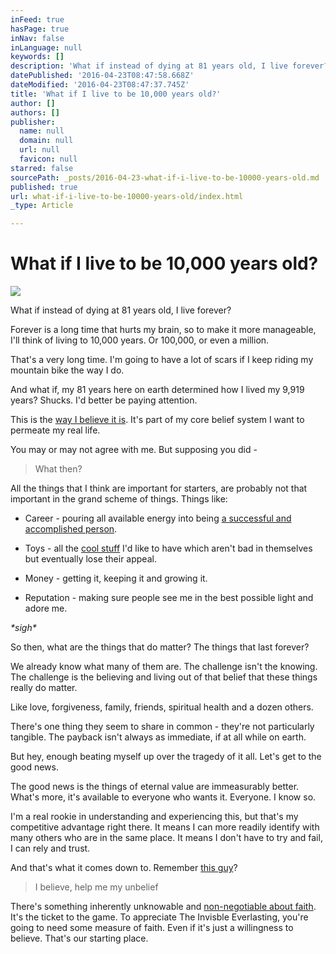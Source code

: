 ```yaml
---
inFeed: true
hasPage: true
inNav: false
inLanguage: null
keywords: []
description: 'What if instead of dying at 81 years old, I live forever?'
datePublished: '2016-04-23T08:47:58.668Z'
dateModified: '2016-04-23T08:47:37.745Z'
title: 'What if I live to be 10,000 years old?'
author: []
authors: []
publisher:
  name: null
  domain: null
  url: null
  favicon: null
starred: false
sourcePath: _posts/2016-04-23-what-if-i-live-to-be-10000-years-old.md
published: true
url: what-if-i-live-to-be-10000-years-old/index.html
_type: Article

---
```

# What if I live to be 10,000 years old?
![](https://the-grid-user-content.s3-us-west-2.amazonaws.com/be38bd2d-5f37-41c6-8299-7cde1df82dad.jpg)

What if instead of dying at 81 years old, I live forever?

Forever is a long time that hurts my brain, so to make it more manageable, I'll think of living to 10,000 years. Or 100,000, or even a million. 

That's a very long time. I'm going to have a lot of scars if I keep riding my mountain bike the way I do.

And what if, my 81 years here on earth determined how I lived my 9,919 years? Shucks. I'd better be paying attention.

This is the [way I believe it is][0]. It's part of my core belief system I want to permeate my real life.

You may or may not agree with me. But supposing you did - 
> 
> What then?

All the things that I think are important for starters, are probably not that important in the grand scheme of things. Things like:

* Career - pouring all available energy into being [a successful and accomplished person][1].

* Toys - all the [cool stuff][2] I'd like to have which aren't bad in themselves but eventually lose their appeal.

* Money - getting it, keeping it and growing it.

* Reputation - making sure people see me in the best possible light and adore me.

_\*sigh\*_

So then, what are the things that do matter? The things that last forever? 

We already know what many of them are. The challenge isn't the knowing. The challenge is the believing and living out of that belief that these things really do matter.

Like love, forgiveness, family, friends, spiritual health and a dozen others. 

There's one thing they seem to share in common - they're not particularly tangible. The payback isn't always as immediate, if at all while on earth.

But hey, enough beating myself up over the tragedy of it all. Let's get to the good news.

The good news is the things of eternal value are immeasurably better. What's more, it's available to everyone who wants it. Everyone. I know so.

I'm a real rookie in understanding and experiencing this, but that's my competitive advantage right there. It means I can more readily identify with many others who are in the same place. It means I don't have to try and fail, I can rely and trust.

And that's what it comes down to. Remember [this guy][3]? 
> 
> I believe, help me my unbelief

There's something inherently unknowable and [non-negotiable about faith][4]. It's the ticket to the game. To appreciate The Invisble Everlasting, you're going to need some measure of faith. Even if it's just a willingness to believe. That's our starting place.

[0]: https://www.bible.com/bible/111/gal.6.8
[1]: https://www.linkedin.com/in/samng
[2]: https://www.specialized.com/us/en/bikes/mountain/cross-country/sworks-epic-29/106406
[3]: https://www.bible.com/bible/111/mrk.9.24
[4]: https://www.bible.com/bible/111/heb.11.6